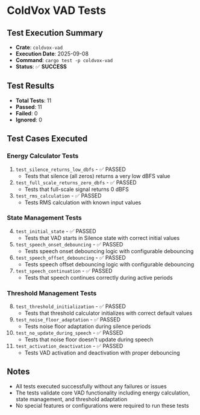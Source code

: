 # ColdVox VAD Tests

## Test Execution Summary
- **Crate**: `coldvox-vad`
- **Execution Date**: 2025-09-08
- **Command**: `cargo test -p coldvox-vad`
- **Status**: ✅ **SUCCESS**

## Test Results
- **Total Tests**: 11
- **Passed**: 11
- **Failed**: 0
- **Ignored**: 0

## Test Cases Executed

### Energy Calculator Tests
1. `test_silence_returns_low_dbfs` - ✅ PASSED
   - Tests that silence (all zeros) returns a very low dBFS value
2. `test_full_scale_returns_zero_dbfs` - ✅ PASSED
   - Tests that full-scale signal returns 0 dBFS
3. `test_rms_calculation` - ✅ PASSED
   - Tests RMS calculation with known input values

### State Management Tests
4. `test_initial_state` - ✅ PASSED
   - Tests that VAD starts in Silence state with correct initial values
5. `test_speech_onset_debouncing` - ✅ PASSED
   - Tests speech onset debouncing logic with configurable debouncing
6. `test_speech_offset_debouncing` - ✅ PASSED
   - Tests speech offset debouncing logic with configurable debouncing
7. `test_speech_continuation` - ✅ PASSED
   - Tests that speech continues correctly during active periods

### Threshold Management Tests
8. `test_threshold_initialization` - ✅ PASSED
   - Tests that threshold calculator initializes with correct default values
9. `test_noise_floor_adaptation` - ✅ PASSED
   - Tests noise floor adaptation during silence periods
10. `test_no_update_during_speech` - ✅ PASSED
    - Tests that noise floor doesn't update during speech
11. `test_activation_deactivation` - ✅ PASSED
    - Tests VAD activation and deactivation with proper debouncing

## Notes
- All tests executed successfully without any failures or issues
- The tests validate core VAD functionality including energy calculation, state management, and threshold adaptation
- No special features or configurations were required to run these tests
